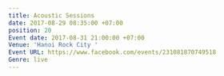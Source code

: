 ```yaml
---
title: Acoustic Sessions
date: 2017-08-29 08:35:00 +07:00
position: 20
Event date: 2017-08-31 21:00:00 +07:00
Venue: 'Hanoi Rock City '
Event URL: https://www.facebook.com/events/231081870749518
Genre: live
---
```


